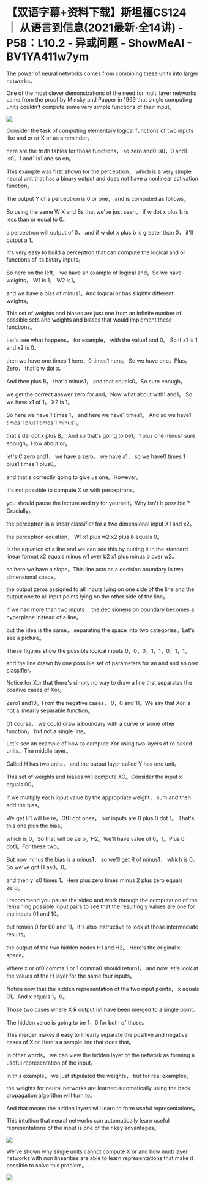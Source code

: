 # 【双语字幕+资料下载】斯坦福CS124 ｜ 从语言到信息(2021最新·全14讲) - P58：L10.2 - 异或问题 - ShowMeAI - BV1YA411w7ym

The power of neural networks comes from combining these units into larger networks。

 One of the most clever demonstrations of the need for multi layer networks came from the proof by Minsky and Papper in 1969 that single computing units couldn't compute some very simple functions of their input。



![](img/93602f14d28ce1840891a0d6a1caa4bb_1.png)

Consider the task of computing elementary logical functions of two inputs like and or or X or as a reminder。

 here are the truth tables for those functions， so zero and0 is0，0 and1 is0，1 and1 is1 and so on。

This example was first shown for the perceptron， which is a very simple neural unit that has a binary output and does not have a nonlinear activation function。

 The output Y of a perceptron is 0 or  one， and is computed as follows。

So using the same W X and Bs that we've just seen， if w dot x plus b is less than or equal to 0。

 a perceptron will output of 0， and if w dot x plus b is greater than 0， it'll output a 1。

It's very easy to build a perceptron that can compute the logical and or functions of its binary inputs。

So here on the left， we have an example of logical and。So we have weights， W1 is 1， W2 is1。

 and we have a bias of minus1。And logical or has slightly different weights。

 This set of weights and biases are just one from an infinite number of possible sets and weights and biases that would implement these functions。

Let's see what happens， for example， with the value1 and 0。 So if x1 is 1 and x2 is 0。

 then we have one times 1 here，0 times1 here。 So we have one。Plus。Zero， that's w dot x。

And then plus B， that's minus1， and that equals0。So sure enough。

 we get the correct answer zero for and。Now what about with1 and1。 So we have x1 of 1。 X2 is 1。

 So here we have 1 times 1， and here we have1 times1。 And so we have1 times 1 plus1 times 1 minus1。

 that's del dot x plus B。 And so that's going to be1。1 plus one minus1 sure enough。How about or。

 let's C zero and1， we have a zero， we have a1， so we have0 times 1 plus1 times 1 plus0。

 and that's correctly going to give us one。However。

 it's not possible to compute X or with perceptrons。

 you should pause the lecture and try for yourself。Why isn't it possible？Crucially。

 the perceptron is a linear classifier for a two dimensional input X1 and x2。

 the perceptron equation， W1 x1 plus w2 x2 plus b equals 0。

Is the equation of a line and we can see this by putting it in the standard linear format x2 equals minus w1 over b2 x1 plus minus b over w2。

 so here we have a slope。This line acts as a decision boundary in two dimensional space。

 the output zeros assigned to all inputs lying on one side of the line and the output one to all input points lying on the other side of the line。

If we had more than two inputs， the decisionension boundary becomes a hyperplane instead of a line。

 but the idea is the same， separating the space into two categories。Let's see a picture。

 These figures show the possible logical inputs 0，0，0，1，1，0，1，1。

 and the line drawn by one possible set of parameters for an and and an orer classifier。

Notice for Xor that there's simply no way to draw a line that separates the positive cases of Xor。

Zero1 and10。From the negative cases， 0，0 and 11。We say that Xor is not a linearly separable function。

 Of course， we could draw a boundary with a curve or some other function， but not a single line。

Let's see an example of how to compute Xor using two layers of re based units。The middle layer。

Called H has two units， and the output layer called Y has one unit。

This set of weights and biases will compute XO。Consider the input x equals 00。

If we multiply each input value by the appropriate weight， sum and then add the bias。

We get H1 will be re。Of0 dot ones， our inputs are 0 plus 0 dot 1。 That's this one plus the bias。

 which is 0。So that will be zero。H2。We'll have value of 0。1。Plus 0 dot1。For these two。

But now minus the bias is a minus1， so we'll get R of minus1， which is 0。So we've got H as0，0。

 and then y is0 times 1。Here plus zero times minus 2 plus zero equals zero。

I recommend you pause the video and work through the computation of the remaining possible input pairs to see that the resulting y values are one for the inputs 01 and 10。

 but remain 0 for 00 and 11。It's also instructive to look at those intermediate results。

 the output of the two hidden nodes H1 and H2。 Here's the original x space。

Where x or of0 comma 1 or 1 comma0 should return1， and now let's look at the values of the H layer for the same four inputs。

Notice now that the hidden representation of the two input points， x equals 01。And x equals 1，0。

 Those two cases where X R output is1 have been merged to a single point。

 The hidden value is going to be 1，0 for both of those。

 This merger makes it easy to linearly separate the positive and negative cases of X or Here's a sample line that does that。

 In other words， we can view the hidden layer of the network as forming a useful representation of the input。

In this example， we just stipulated the weights， but for real examples。

 the weights for neural networks are learned automatically using the back propagation algorithm will turn to。

 And that means the hidden layers will learn to form useful representations。

 This intuition that neural networks can automatically learn useful representations of the input is one of their key advantages。



![](img/93602f14d28ce1840891a0d6a1caa4bb_3.png)

We've shown why single units cannot compute X or and how multi layer networks with non linearities are able to learn representations that make it possible to solve this problem。



![](img/93602f14d28ce1840891a0d6a1caa4bb_5.png)